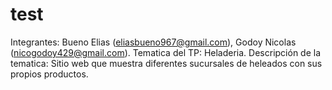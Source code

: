 # test
Integrantes: Bueno Elias (eliasbueno967@gmail.com), Godoy Nicolas (nicogodoy429@gmail.com).
Tematica del TP: Heladeria.
Descripción de la tematica: Sitio web que muestra diferentes sucursales de heleados con sus propios productos.
